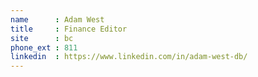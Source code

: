 ```yaml
---
name      : Adam West
title     : Finance Editor
site      : bc
phone_ext : 811
linkedin  : https://www.linkedin.com/in/adam-west-db/
---
```

